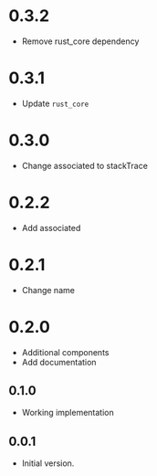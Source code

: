 # 0.3.2

- Remove rust_core dependency

# 0.3.1

- Update `rust_core`

# 0.3.0

- Change associated to stackTrace

# 0.2.2

- Add associated

# 0.2.1

- Change name

# 0.2.0

- Additional components
- Add documentation

## 0.1.0

- Working implementation

## 0.0.1

- Initial version.
